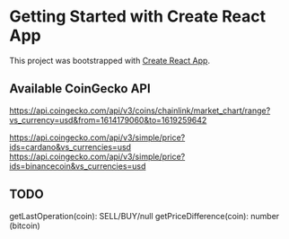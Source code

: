 # Getting Started with Create React App

This project was bootstrapped with [Create React App](https://github.com/facebook/create-react-app).

## Available CoinGecko API

https://api.coingecko.com/api/v3/coins/chainlink/market_chart/range?vs_currency=usd&from=1614179060&to=1619259642

https://api.coingecko.com/api/v3/simple/price?ids=cardano&vs_currencies=usd
https://api.coingecko.com/api/v3/simple/price?ids=binancecoin&vs_currencies=usd

## TODO

getLastOperation(coin): SELL/BUY/null
getPriceDifference(coin): number (bitcoin)
